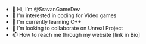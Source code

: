 - 👋 Hi, I’m @SravanGameDev
- 👀 I’m interested in coding for Video games
- 🌱 I’m currently learning C++
- 💞️ I’m looking to collaborate on Unreal Project
- 📫 How to reach me through my website [link in Bio]

<!---
SravanGameDev/SravanGameDev is a ✨ special ✨ repository because its `README.md` (this file) appears on your GitHub profile.
You can click the Preview link to take a look at your changes.
--->
